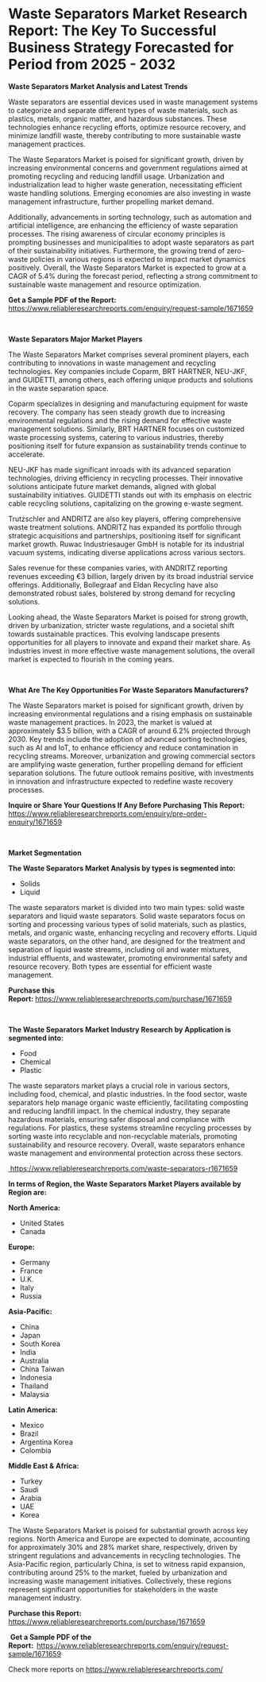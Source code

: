 <p><h1>Waste Separators Market Research Report: The Key To Successful Business Strategy Forecasted for Period from 2025 - 2032</h1></p><p><strong>Waste Separators Market Analysis and Latest Trends</strong></p>
<p><p>Waste separators are essential devices used in waste management systems to categorize and separate different types of waste materials, such as plastics, metals, organic matter, and hazardous substances. These technologies enhance recycling efforts, optimize resource recovery, and minimize landfill waste, thereby contributing to more sustainable waste management practices.</p><p>The Waste Separators Market is poised for significant growth, driven by increasing environmental concerns and government regulations aimed at promoting recycling and reducing landfill usage. Urbanization and industrialization lead to higher waste generation, necessitating efficient waste handling solutions. Emerging economies are also investing in waste management infrastructure, further propelling market demand.</p><p>Additionally, advancements in sorting technology, such as automation and artificial intelligence, are enhancing the efficiency of waste separation processes. The rising awareness of circular economy principles is prompting businesses and municipalities to adopt waste separators as part of their sustainability initiatives. Furthermore, the growing trend of zero-waste policies in various regions is expected to impact market dynamics positively. Overall, the Waste Separators Market is expected to grow at a CAGR of 5.4% during the forecast period, reflecting a strong commitment to sustainable waste management and resource optimization.</p></p>
<p><strong>Get a Sample PDF of the Report:&nbsp;</strong> <a href="https://www.reliableresearchreports.com/enquiry/request-sample/1671659?utm_campaign=3027&utm_medium=2&utm_source=Github&utm_content=ia&utm_term=25032025&utm_id=waste-separators">https://www.reliableresearchreports.com/enquiry/request-sample/1671659</a></p>
<p>&nbsp;</p>
<p><strong>Waste Separators Major Market Players</strong></p>
<p><p>The Waste Separators Market comprises several prominent players, each contributing to innovations in waste management and recycling technologies. Key companies include Coparm, BRT HARTNER, NEU-JKF, and GUIDETTI, among others, each offering unique products and solutions in the waste separation space.</p><p>Coparm specializes in designing and manufacturing equipment for waste recovery. The company has seen steady growth due to increasing environmental regulations and the rising demand for effective waste management solutions. Similarly, BRT HARTNER focuses on customized waste processing systems, catering to various industries, thereby positioning itself for future expansion as sustainability trends continue to accelerate.</p><p>NEU-JKF has made significant inroads with its advanced separation technologies, driving efficiency in recycling processes. Their innovative solutions anticipate future market demands, aligned with global sustainability initiatives. GUIDETTI stands out with its emphasis on electric cable recycling solutions, capitalizing on the growing e-waste segment.</p><p>Trutzschler and ANDRITZ are also key players, offering comprehensive waste treatment solutions. ANDRITZ has expanded its portfolio through strategic acquisitions and partnerships, positioning itself for significant market growth. Ruwac Industriesauger GmbH is notable for its industrial vacuum systems, indicating diverse applications across various sectors.</p><p>Sales revenue for these companies varies, with ANDRITZ reporting revenues exceeding €3 billion, largely driven by its broad industrial service offerings. Additionally, Bollegraaf and Eldan Recycling have also demonstrated robust sales, bolstered by strong demand for recycling solutions.</p><p>Looking ahead, the Waste Separators Market is poised for strong growth, driven by urbanization, stricter waste regulations, and a societal shift towards sustainable practices. This evolving landscape presents opportunities for all players to innovate and expand their market share. As industries invest in more effective waste management solutions, the overall market is expected to flourish in the coming years.</p></p>
<p>&nbsp;</p>
<p><strong>What Are The Key Opportunities For Waste Separators Manufacturers?</strong></p>
<p><p>The Waste Separators market is poised for significant growth, driven by increasing environmental regulations and a rising emphasis on sustainable waste management practices. In 2023, the market is valued at approximately $3.5 billion, with a CAGR of around 6.2% projected through 2030. Key trends include the adoption of advanced sorting technologies, such as AI and IoT, to enhance efficiency and reduce contamination in recycling streams. Moreover, urbanization and growing commercial sectors are amplifying waste generation, further propelling demand for efficient separation solutions. The future outlook remains positive, with investments in innovation and infrastructure expected to redefine waste recovery processes.</p></p>
<p><strong>Inquire or Share Your Questions If Any Before Purchasing This Report:</strong> <a href="https://www.reliableresearchreports.com/enquiry/pre-order-enquiry/1671659?utm_campaign=3027&utm_medium=2&utm_source=Github&utm_content=ia&utm_term=25032025&utm_id=waste-separators">https://www.reliableresearchreports.com/enquiry/pre-order-enquiry/1671659</a></p>
<p>&nbsp;</p>
<p><strong>Market Segmentation</strong></p>
<p><strong>The Waste Separators Market Analysis by types is segmented into:</strong></p>
<p><ul><li>Solids</li><li>Liquid</li></ul></p>
<p><p>The waste separators market is divided into two main types: solid waste separators and liquid waste separators. Solid waste separators focus on sorting and processing various types of solid materials, such as plastics, metals, and organic waste, enhancing recycling and recovery efforts. Liquid waste separators, on the other hand, are designed for the treatment and separation of liquid waste streams, including oil and water mixtures, industrial effluents, and wastewater, promoting environmental safety and resource recovery. Both types are essential for efficient waste management.</p></p>
<p><strong>Purchase this Report:&nbsp;</strong><a href="https://www.reliableresearchreports.com/purchase/1671659?utm_campaign=3027&utm_medium=2&utm_source=Github&utm_content=ia&utm_term=25032025&utm_id=waste-separators">https://www.reliableresearchreports.com/purchase/1671659</a></p>
<p>&nbsp;</p>
<p><strong>The Waste Separators Market Industry Research by Application is segmented into:</strong></p>
<p><ul><li>Food</li><li>Chemical</li><li>Plastic</li></ul></p>
<p><p>The waste separators market plays a crucial role in various sectors, including food, chemical, and plastic industries. In the food sector, waste separators help manage organic waste efficiently, facilitating composting and reducing landfill impact. In the chemical industry, they separate hazardous materials, ensuring safer disposal and compliance with regulations. For plastics, these systems streamline recycling processes by sorting waste into recyclable and non-recyclable materials, promoting sustainability and resource recovery. Overall, waste separators enhance waste management and environmental protection across these sectors.</p></p>
<p><a href="https://www.reliableresearchreports.com/waste-separators-r1671659?utm_campaign=3027&utm_medium=2&utm_source=Github&utm_content=ia&utm_term=25032025&utm_id=waste-separators">&nbsp;https://www.reliableresearchreports.com/waste-separators-r1671659</a></p>
<p><strong>In terms of Region, the Waste Separators Market Players available by Region are:</strong></p>
<p>
    <p> <strong> North America: </strong>
        <ul>
            <li>United States</li>
            <li>Canada</li>
        </ul>
        </p> 
    <p> <strong> Europe: </strong>
        <ul>
            <li>Germany</li>
            <li>France</li>
            <li>U.K.</li>
            <li>Italy</li>
            <li>Russia</li>
        </ul>
        </p> 
    <p> <strong> Asia-Pacific: </strong>
        <ul>
            <li>China</li>
            <li>Japan</li>
            <li>South Korea</li>
            <li>India</li>
            <li>Australia</li>
            <li>China Taiwan</li>
            <li>Indonesia</li>
            <li>Thailand</li>
            <li>Malaysia</li>
        </ul>
        </p> 
    <p> <strong> Latin America: </strong>
        <ul>
            <li>Mexico</li>
            <li>Brazil</li>
            <li>Argentina Korea</li>
            <li>Colombia</li>
        </ul>
        </p> 
    <p> <strong> Middle East & Africa: </strong>
        <ul>
            <li>Turkey</li>
            <li>Saudi</li>
            <li>Arabia</li>
            <li>UAE</li>
            <li>Korea</li>
        </ul>
    </p>
    </p>
<p><p>The Waste Separators Market is poised for substantial growth across key regions. North America and Europe are expected to dominate, accounting for approximately 30% and 28% market share, respectively, driven by stringent regulations and advancements in recycling technologies. The Asia-Pacific region, particularly China, is set to witness rapid expansion, contributing around 25% to the market, fueled by urbanization and increasing waste management initiatives. Collectively, these regions represent significant opportunities for stakeholders in the waste management industry.</p></p>
<p><strong>Purchase this Report: </strong><a href="https://www.reliableresearchreports.com/purchase/1671659?utm_campaign=3027&utm_medium=2&utm_source=Github&utm_content=ia&utm_term=25032025&utm_id=waste-separators">https://www.reliableresearchreports.com/purchase/1671659</a></p>
<p>&nbsp;<strong>Get a Sample PDF of the Report:&nbsp;&nbsp;</strong><a href="https://www.reliableresearchreports.com/enquiry/request-sample/1671659?utm_campaign=3027&utm_medium=2&utm_source=Github&utm_content=ia&utm_term=25032025&utm_id=waste-separators">https://www.reliableresearchreports.com/enquiry/request-sample/1671659</a></p>
<p><strong></strong></p>
<p>Check more reports on <a href="https://www.reliableresearchreports.com/?utm_campaign=3027&utm_medium=2&utm_source=Github&utm_content=ia&utm_term=25032025&utm_id=waste-separators">https://www.reliableresearchreports.com/</a></p>